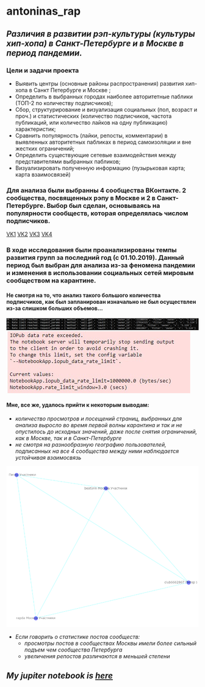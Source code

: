 # antoninas_rap

## _*Различия в развитии рэп-культуры (культуры хип-хопа) в Санкт-Петербурге и в Москве в период пандемии.*_

### Цели и задачи проекта
* Выявить центры (основные районы распространения) развития хип-хопа в Санкт Петербурге и Москве ;
* Определить в выбранных городах наиболее авторитетные паблики (ТОП-2 по количеству подписчиков);
* Сбор, структурирование и визуализация социальных (пол, возраст и проч.) и статистических (количество подписчиков, частота публикаций, или количество лайков на одну публикацию) характеристик;
* Сравнить популярность (лайки, репосты, комментарии) в выявленных авторитетных пабликах в период самоизоляции и вне жестких ограничений;
* Определить существующие сетевые взаимодействия между представителями выбранных пабликов;
* Визуализировать полученную информацию (пузырьковая карта; карта взаимосвязей)



### Для анализа были выбранны 4 сообщества ВКонтакте. 2 сообщества, посвященных рэпу в Москве и 2 в Санкт-Петербурге. Выбор был сделан, основываясь на популярности сообществ, которая определялась числом подписчиков.
[VK1](https://vk.com/rapda)
[VK2](https://vk.com/beatonn)
[VK3](https://vk.com/rap4all)
[VK4](https://vk.com/club6662867)

### В ходе исследования были проанализированы темпы развития групп за последний год (с 01.10.2019). Данный период был выбран для анализа из-за феномена пандемии и изменения в использовании социальных сетей мировым сообществом на карантине. 

#### Не смотря на то, что анализ такого большого количества подписчиков, как был запланирован изначально не был осуществлен из-за слишком больших объемов... 
![image is hear](d479d43c-1dda-49e1-97ea-071ccfbd6ec4.jpg)
![image is hear](114f00a2-5cd2-4049-95f0-13fea1f64e8b.jpg)

#### Мне, все же, удалось прийти к некоторым выводам:
* *количество просмотров и посещений страниц, выбранных для анализа выросло во время первой волны карантина и так и не опустилось до исходных значений, даже после снятия ограничений, как в Москве, так и в Санкт-Петербурге* 
* *не смотря на разнообразную географию пользователей, подписанных на все 4 сообщества между ними наблюдается устойчивая взаимосвязь*

![image is hear](rap.png)

* *Если говорить о статистике постов сообществ:*
    - *просмотры постов в сообществах Москвы имели более сильный подъем чем сообщества Петербурга*
    - *увеличения репостов различаются в меньшей степени*
    
 ## _*My jupiter notebook is [here](antoninasrap.ipynb)*_ 

